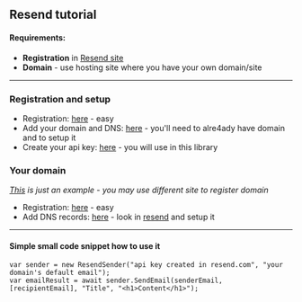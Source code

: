 ## Resend tutorial

#### Requirements:

- **Registration** in [Resend site](https://resend.com/)
- **Domain** - use hosting site where you have your own domain/site

* * *

### Registration and setup

- Registration: [here](https://resend.com/) - easy
- Add your domain and DNS: [here](https://resend.com/domains) - you'll need to alre4ady have domain and to setup it
- Create your api key: [here](https://resend.com/api-keys) - you will use in this library

### Your domain

*[This](https://somee.com) is just an example - you may use different site to register domain*
- Registration: [here](https://somee.com/DOKA/Identity/Account/Login) - easy
- Add DNS records: [here](https://somee.com/DOKA/DOU/DNS/DnsRecordList/0/All/False/Type/True) - look in [resend](https://resend.com/domains) and setup it

* * *

#### Simple small code snippet how to use it

```
var sender = new ResendSender("api key created in resend.com", "your domain's default email");
var emailResult = await sender.SendEmail(senderEmail, [recipientEmail], "Title", "<h1>Content</h1>");
```
